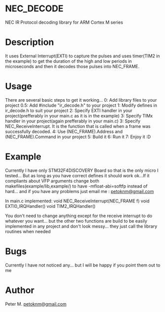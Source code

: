 NEC_DECODE
==========

NEC IR Protocol decoding library for ARM Cortex M series

Description
===========

It uses External Interrupt(EXTI) to capture the pulses and uses timer(TIM2 in the example) to get the duration of the high and low periods in microseconds and then it decodes those pulses into NEC_FRAME.

Usage
=====

There are several basic steps to get it working...
0: Add library files to your project
0.5: Add #include "ir_decode.h" to your project
1: Modify defines in ir_decode.h to suit your project
2: Specify EXTI handler in your project(prefferably in your main.c as it is in the example)
3: Specify TIMx handler in your project(again prefferably in your main.c)
3: Specify NEC_ReceiveInterrupt. It is the function that is called when a frame was successfully decoded.
4: Use (NEC_FRAME).Address and (NEC_FRAME).Command in your project
5: Build it
6: Run it
7: Enjoy it :D

Example
=======

Currently I have only STM32F4DISCOVERY Board so that is the only micro I tested... But as long as you have correct defines it should work ok...If it compliants about VFP arguments change both makefiles(example/lib,example/) to have -mfloat-abi=softfp instead of hard... and if you have any problems just email me : petoknm@gmail.com

In main.c implemented:
void NEC_ReceiveInterrupt(NEC_FRAME f)
void EXTI0_IRQHandler()
void TIM2_IRQHandler()

You don't need to change anything except for the receive interrupt to do whatever you want... but the other two functions are build to be easily implemented in any project and don't look messy... they just call the library routines when needed

Bugs
====

Currently I have not noticed any... but I will be happy if you point them out to me

Author
======

Peter M.
petoknm@gmail.com
